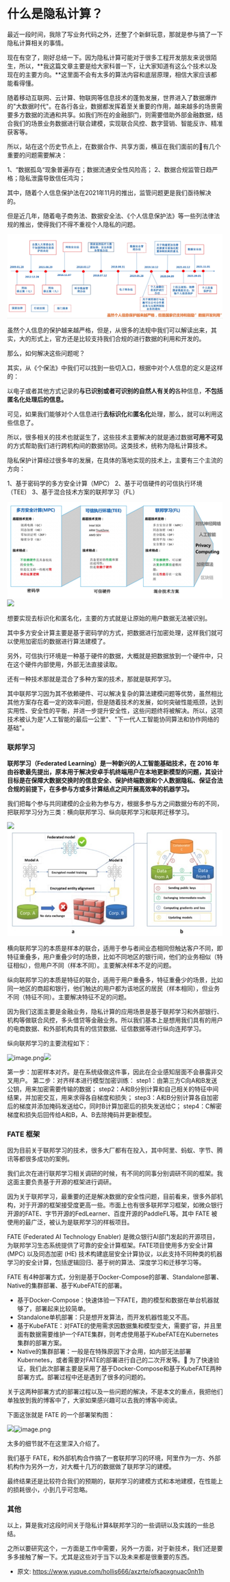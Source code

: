 # 什么是隐私计算？
<!--page header-->

最近一段时间，我除了写业务代码之外，还整了个新鲜玩意，那就是参与搞了一下隐私计算相关的事情。

现在有空了，刚好总结一下。因为隐私计算可能对于很多工程开发朋友来说很陌生，所以，**我这篇文章主要是给大家科普一下，让大家知道有这么个技术以及现在的主要方向。**这里面不会有太多的算法内容和底层原理，相信大家应该都能看得懂。

随着移动互联网、云计算、物联网等信息技术的蓬勃发展，世界进入了数据爆炸的"大数据时代"。在各行各业，数据都发挥着至关重要的作用，越来越多的场景需要多方数据的流通和共享。如我们所在的金融部门，则需要借助外部金融数据，结合我们的场景业务数据进行联合建模，实现联合风控、数字营销、智能反诈、精准获客等。

所以，站在这个历史节点上，在数据合作、共享方面，横亘在我们面前的有几个重要的问题需要解决：

1、“数据孤岛“现象普遍存在；数据流通安全性风险高；
2、数据合规监管日趋严格；隐私泄露导致信任鸿沟；

其中，随着个人信息保护法在2021年11月的推出，监管问题更是我们亟待解决的。

但是近几年，随着电子商务法、数据安全法、《个人信息保护法》等一些列法律法规的推出，使得我们不得不重视个人隐私的问题。

![image.png](./img/heJh4z_Z3oTuFNf6/1702098564103-1d245131-248d-46cb-adec-5eff437bdbb5-775951.png)

虽然个人信息的保护越来越严格，但是，从很多的法规中我们可以解读出来，其实，大的形式上，官方还是比较支持我们合规的进行数据的利用和开发的。

那么，如何解决这些问题呢？

其实，从《个保法》中我们可以找到一些切入口，根据中对个人信息的定义是这样的：

以电子或者其他方式记录的**与已识别或者可识别的自然人有关的**各种信息，**不包括匿名化处理后的信息。**

可见，如果我们能够对个人信息进行**去标识化**和**匿名化**处理，那么，就可以利用这些信息了。

所以，很多相关的技术也就诞生了，这些技术主要解决的就是通过数据**可用不可见**的方式帮助我们进行跨机构间的数据协同。这类技术，统称为隐私计算技术。

隐私保护计算经过很多年的发展，在具体的落地实现的技术上，主要有三个主流的方向：

1、基于密码学的多方安全计算（MPC）
2、基于可信硬件的可信执行环境（TEE）
3、基于混合技术方案的联邦学习（FL）

![image.png](./img/heJh4z_Z3oTuFNf6/1702098574429-54bf95e4-9baa-490c-a1f0-e8b6df22b576-675087.png)![](media/16399029521983/16399035120000.jpg#id=JY7CU&originalType=binary&ratio=1&rotation=0&showTitle=false&status=done&style=none&title=)

想要实现去标识化和匿名化，主要的方式就是让原始的用户数据无法被识别。

其中多方安全计算主要是基于密码学的方式，把数据进行加密处理，这样我们就可以使用加密后的数据进行算法建模了。

另外，可信执行环境是一种基于硬件的数据，大概就是把数据放到一个硬件中，只在这个硬件内部使用，外部无法直接读取。

还有一种技术那就是混合了多种方案的技术，那就是联邦学习。

其中联邦学习因为其不依赖硬件、可以解决复杂的算法建模问题等优势，虽然相比其他方案存在着一定的效率问题，但是随着技术的发展，如何突破性能瓶颈，达到实用性、安全性的平衡，并进一步提升安全性，这些问题终将被解决。所以，这项技术被认为是"人工智能的最后一公里"、"下一代人工智能协同算法和协作网络的基础"。

<a name="166c215f"></a>
### 联邦学习

**联邦学习（Federated Learning）**是一种新兴的人工智能基础技术，在 2016 年由谷歌最先提出，原本用于解决安卓手机终端用户在本地更新模型的问题，其**设计目标是在保障大数据交换时的信息安全、保护终端数据和个人数据隐私、保证合法合规的前提下，在多参与方或多计算结点之间开展高效率的机器学习。**

我们把每个参与共同建模的企业称为参与方，根据多参与方之间数据分布的不同，把联邦学习分为三类：横向联邦学习、纵向联邦学习和联邦迁移学习。

![](media/16399029521983/16399037591785.jpg#id=VFKOW&originalType=binary&ratio=1&rotation=0&showTitle=false&status=done&style=none&title=)![image.png](./img/heJh4z_Z3oTuFNf6/1702098609269-31c68b9a-788c-4641-a177-f50a4fc64a3d-540817.png)

横向联邦学习的本质是样本的联合，适用于参与者间业态相同但触达客户不同，即特征重叠多，用户重叠少时的场景，比如不同地区的银行间，他们的业务相似（特征相似），但用户不同（样本不同）。主要解决样本不足的问题。

纵向联邦学习的本质是特征的联合，适用于用户重叠多，特征重叠少的场景，比如同一地区的商超和银行，他们触达的用户都为该地区的居民（样本相同），但业务不同（特征不同）。主要解决特征不足的问题。

因为我们这面主要是金融业务，隐私计算的应用场景是基于联邦学习和外部银行、机构等做联合风控，多头借贷等金融业务。所以我们基本上是想用我们具有的用户的电商数据、和外部机构具有的信贷数据、征信数据等进行纵向连邦学习。

纵向联邦学习的主要流程如下：

![image.png](undefined)![](media/16399029521983/16399036608650.jpg#id=rnPKc&originalType=binary&ratio=1&rotation=0&showTitle=false&status=done&style=none&title=)

第一步：加密样本对齐。是在系统级做这件事，因此在企业感知层面不会暴露非交叉用户。
第二步：对齐样本进行模型加密训练：
step1：由第三方C向A和B发送公钥，用来加密需要传输的数据；
step2：A和B分别计算和自己相关的特征中间结果，并加密交互，用来求得各自梯度和损失；
step3：A和B分别计算各自加密后的梯度并添加掩码发送给C，同时B计算加密后的损失发送给C；
step4：C解密梯度和损失后回传给A和B，A、B去除掩码并更新模型。

<a name="bb39d612"></a>
### FATE 框架

因为目前关于联邦学习的技术，很多大厂都有在投入，其中阿里、蚂蚁、字节、腾讯等都很多成功的案例。

我们此次在进行联邦学习相关调研的时候，有不同的同事分别调研不同的框架。我这面主要负责基于开源的框架进行调研。

因为关于联邦学习，最重要的还是解决数据的安全性问题，目前看来，很多外部机构，对于开源的框架接受度更高一些。市面上也有很多联邦学习框架，如微众银行开源的FATE、字节开源的FedLearner、百度开源的PaddleFL等。其中 FATE 被使用的最广泛，被认为是联邦学习的样板项目。

FATE (Federated AI Technology Enabler) 是微众银行AI部门发起的开源项目，为联邦学习生态系统提供了可靠的安全计算框架。FATE项目使用多方安全计算 (MPC) 以及同态加密 (HE) 技术构建底层安全计算协议，以此支持不同种类的机器学习的安全计算，包括逻辑回归、基于树的算法、深度学习和迁移学习等。

FATE 有4种部署方式，分别是基于Docker-Compose的部署、Standalone部署、Native的集群部署、基于KubeFATE的部署。

-  基于Docker-Compose：快速体验一下FATE，跑的模型和数据在单台机器就够了，部署起来比较简单。 
-  Standalone单机部署：只是想开发算法，而开发机器性能又不高。 
-  基于KubeFATE：对FATE的使用需求因数据集和模型变大，需要扩容，并且里面有数据需要维护一个FATE集群，则考虑使用基于KubeFATE在Kubernetes集群的部署方案。 
-  Native的集群部署：一般是在特殊原因下才会用，如内部无法部署Kubernetes，或者需要对FATE的部署进行自己的二次开发等。
为了快速验证，我们此次部署主要是采用了基于Docker-Compose和基于KubeFATE两种部署方式。部署过程中还是遇到了很多的问题的。 

关于这两种部署方式的部署过程以及一些问题的解决，不是本文的重点，我把他们单独放到我的博客中了，大家如果感兴趣可以去我的博客中阅读。

下面这张就是 FATE 的一个部署架构图：

![](media/16399029521983/16399043850726.jpg#id=Amtvd&originalType=binary&ratio=1&rotation=0&showTitle=false&status=done&style=none&title=)![image.png](undefined)

太多的细节就不在这里深入介绍了。

我们基于 FATE，和外部机构合作搞了一套联邦学习的环境，阿里作为一方、外部机构作为另外一方，对大概十几万的数据做了联邦学习的建模。

最终结果还是比较符合我们的预期的，联邦学习的建模方式和本地建模，在性能上的损耗很小，小到几乎可忽略。

<a name="0d98c747"></a>
### 其他

以上，算是我对这段时间关于隐私计算&联邦学习的一些调研以及实践的一些总结。

之所以要研究这个，一方面是工作中需要，另外一方面，对于新技术，我们还是要多多接触了解一下。尤其是这些对于当下以及未来都是很重要的东西。


<!--page footer-->
- 原文: <https://www.yuque.com/hollis666/axzrte/ofkapxgnuac0nh1h>